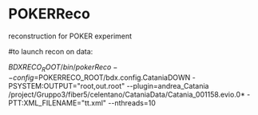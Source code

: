 # POKERReco
reconstruction for POKER experiment

#to launch recon on data:

$BDXRECO_ROOT/bin/pokerReco --config=$POKERRECO_ROOT/bdx.config.CataniaDOWN -PSYSTEM:OUTPUT="root,out.root" --plugin=andrea_Catania /project/Gruppo3/fiber5/celentano/CataniaData/Catania_001158.evio.0* -PTT:XML_FILENAME="tt.xml" --nthreads=10
